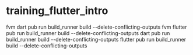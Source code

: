 # training_flutter_intro

fvm dart pub run build_runner build --delete-conflicting-outputs
fvm flutter pub run build_runner build --delete-conflicting-outputs
dart pub run build_runner build --delete-conflicting-outputs
flutter pub run build_runner build --delete-conflicting-outputs

